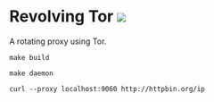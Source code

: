 # Revolving Tor ![](https://travis-ci.com/becksteadn/Revolving-Tor.svg?branch=master)

A rotating proxy using Tor.

```
make build

make daemon

curl --proxy localhost:9060 http://httpbin.org/ip
```